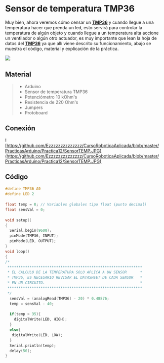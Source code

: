 # Sensor de temperatura TMP36

Muy bien, ahora veremos cómo censar un **[TMP36](http://ctms.engin.umich.edu/CTMS/Content/Activities/TMP35_36_37.pdf)** y cuando llegue a una temperatura hacer que prenda un led, esto servirá para controlar la temperatura de algún objeto y cuando llegue a un temperatura alta accione un ventilador o algún otro actuador, es muy importante que lean la hoja de datos del **[TMP36](http://ctms.engin.umich.edu/CTMS/Content/Activities/TMP35_36_37.pdf)** ya que allí viene descrito su funcionamiento, abajo se muestra el código, material y explicación de la práctica.

![](http://www.learningaboutelectronics.com/images/TMP36-pinout.png)

## Material
> - Arduino
> - Sensor de temperatura TMP36
> - Potenciómetro 10 kOhm's
> - Resistencia de 220 Ohm's
> - Jumpers
> - Protoboard

## Conexión
![https://github.com/Ezzzzzzzzzzzzzz/CursoRoboticaAplicada/blob/master/PracticasArduino/Practica12/SensorTEMP.JPG](https://github.com/Ezzzzzzzzzzzzzz/CursoRoboticaAplicada/blob/master/PracticasArduino/Practica12/SensorTEMP.JPG)

## Código
```c
#define TMP36 A0
#define LED 2

float temp = 0; // Variables globales tipo float (punto decimal)
float sensVal = 0;

void setup()
{
  Serial.begin(9600);
  pinMode(TMP36, INPUT);
  pinMode(LED, OUTPUT);
}
void loop()
{
/*
 *************************************************************
 * EL CALCULO DE LA TEMPERATURA SOLO APLICA A UN SENSOR      *
 * TMP36, ES NECESARIO REVISAR EL DATASHEET DE CADA SENSOR   * 
 * EN UN CIRCUITO.											 *
 *************************************************************
 */
  sensVal = (analogRead(TMP36) - 20) * 0.48876;
  temp = sensVal - 40;

  if(temp > 35){
    digitalWrite(LED, HIGH);
  }
  else{
   digitalWrite(LED, LOW); 
  }
  Serial.println(temp);
  delay(50);
}
```
<!--stackedit_data:
eyJoaXN0b3J5IjpbLTczMjUwMDU3Nl19
-->